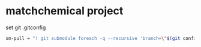 # matchchemical project

set git .gitconfig

````bash
sm-pull = "! git submodule foreach -q --recursive 'branch=\"$(git config -f $toplevel/.gitmodules submodule.$name.branch)\"; echo $name [$branch] && git checkout $branch && git pull origin $branch'"
````
